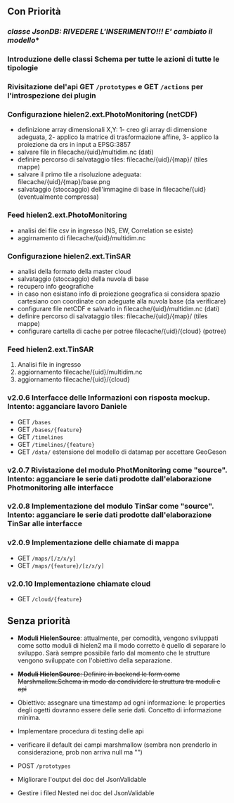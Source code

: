 ## Con Priorità

### ***classe JsonDB: RIVEDERE L'INSERIMENTO!!! E' cambiato il modello****

### Introduzione delle classi Schema per tutte le azioni di tutte le tipologie

### Rivisitazione del'api GET `/prototypes` e  GET `/actions` per l'introspezione dei plugin

### Configurazione hielen2.ext.PhotoMonitoring (netCDF)

-   definizione array dimensionali X,Y: 1- creo gli array di dimensione adeguata, 2- applico la matrice di trasformazione affine, 3- applico la proiezione da crs in input a EPSG:3857 
-   salvare file in filecache/{uid}/multidim.nc (dati)
-   definire percorso di salvataggio tiles: filecache/{uid}/{map}/ (tiles mappe)
-   salvare il primo tile a risoluzione adeguata: filecache/{uid}/{map}/base.png
-   salvataggio (stoccaggio) dell'immagine di base in filecache/{uid} (eventualmente compressa)
	

### Feed hielen2.ext.PhotoMonitoring

-   analisi dei file csv in ingresso (NS, EW, Correlation se esiste)
-   aggirnamento di filecache/{uid}/multidim.nc

### Configurazione hielen2.ext.TinSAR

-   analisi della formato della master cloud
-   salvataggio (stoccaggio) della nuvola di base
-   recupero info geografiche
-   in caso non esistano info di proiezione geografica si considera spazio cartesiano con coordinate con adeguate alla nuvola base (da verificare)
-   configurare file netCDF e salvarlo in filecache/{uid}/multidim.nc (dati)
-   definire percorso di salvataggio tiles: filecache/{uid}/{map}/ (tiles mappe)
-   configurare cartella di cache per potree filecache/{uid}/{cloud} (potree)

### Feed hielen2.ext.TinSAR

1. Analisi file in ingresso
2. aggiornamento filecache/{uid}/multidim.nc
3. aggiornamento filecache/{uid}/{cloud}

### **v2.0.6** Interfacce delle Informazioni con risposta mockup. Intento: agganciare lavoro Daniele

- GET `/bases`
- GET `/bases/{feature}`
- GET `/timelines`
- GET `/timelines/{feature}`
- GET `/data/` estensione del modello di datamap per accettare GeoGeson

### **v2.0.7** Rivistazione del modulo PhotMonitoring come "source". Intento: agganciare le serie dati prodotte dall'elaborazione Photmonitoring alle interfacce

### **v2.0.8** Implementazione del modulo TinSar come "source". Intento: agganciare le serie dati prodotte dall'elaborazione TinSar alle interfacce

### **v2.0.9** Implementazione delle chiamate di mappa

- GET `/maps/[/z/x/y]`
- GET `/maps/{feature}/[z/x/y]`

### **v2.0.10** Implementazione chiamate cloud

- GET `/cloud/{feature}`

## Senza priorità

- **Moduli HielenSource**: attualmente, per comodità, vengono sviluppati come sotto moduli di hielen2 ma il modo corretto è quello di separare lo sviluppo. Sarà sempre possibile farlo dal momento che le strutture vengono sviluppate con l'obiettivo della separazione.
- ~~**Moduli HielenSource**: Definire in backend le form come Marshmallow.Schema in modo da condividere la struttura tra moduli e api~~

- Obiettivo: assegnare una timestamp ad ogni informazione: le properties degli ogetti dovranno essere delle serie dati. Concetto di informazione minima.
- Implementare procedura di testing delle api
- verificare il default dei campi marshmallow (sembra non prenderlo in considerazione, prob non arriva null ma "")
- POST `/prototypes`
- Migliorare l'output dei doc del JsonValidable
- Gestire i filed Nested nei doc del JsonValidable

